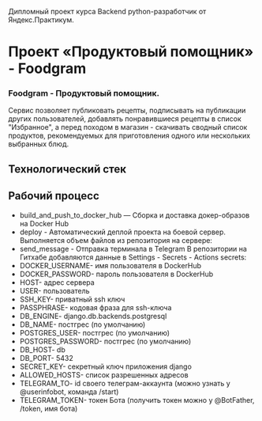 Дипломный проект курса Backend python-разработчик от Яндекс.Практикум.

# Проект «Продуктовый помощник» - Foodgram
### Foodgram - Продуктовый помощник. 
Сервис позволяет публиковать рецепты, подписывать на публикации других пользователей, добавлять понравившиеся рецепты в список "Избранное", а перед походом в магазин - скачивать сводный список продуктов, рекомендуемых для приготовления одного или нескольких выбранных блюд.

## Технологический стек


## Рабочий процесс
- build_and_push_to_docker_hub — Сборка и доставка докер-образов на Docker Hub
- deploy - Автоматический деплой проекта на боевой сервер. Выполняется объем файлов из репозитория на сервере:
- send_message - Отправка терминала в Telegram В репозитории на Гитхабе добавляются данные в Settings - Secrets - Actions secrets:
- DOCKER_USERNAME- имя пользователя в DockerHub
- DOCKER_PASSWORD- пароль пользователя в DockerHub
- HOST- адрес сервера
- USER- пользователь
- SSH_KEY- приватный ssh ключ
- PASSPHRASE- кодовая фраза для ssh-ключа
- DB_ENGINE- django.db.backends.postgresql
- DB_NAME- постгрес (по умолчанию)
- POSTGRES_USER- постгрес (по умолчанию)
- POSTGRES_PASSWORD- постгрес (по умолчанию)
- DB_HOST- db
- DB_PORT- 5432
- SECRET_KEY- секретный ключ приложения django
- ALLOWED_HOSTS- список разрешенных адресов
- TELEGRAM_TO- id своего телеграм-аккаунта (можно узнать у @userinfobot, команда /start)
- TELEGRAM_TOKEN- токен Бота (получить токен можно у @BotFather, /token, имя бота)
